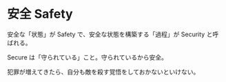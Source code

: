 # 安全 Safety

安全な「状態」が Safety で、安全な状態を構築する「過程」が Security と呼ばれる。

Secure は「守られている」こと。守られているから安全。

犯罪が増えてきたら、自分も敵を殺す覚悟をしておかないといけない。

